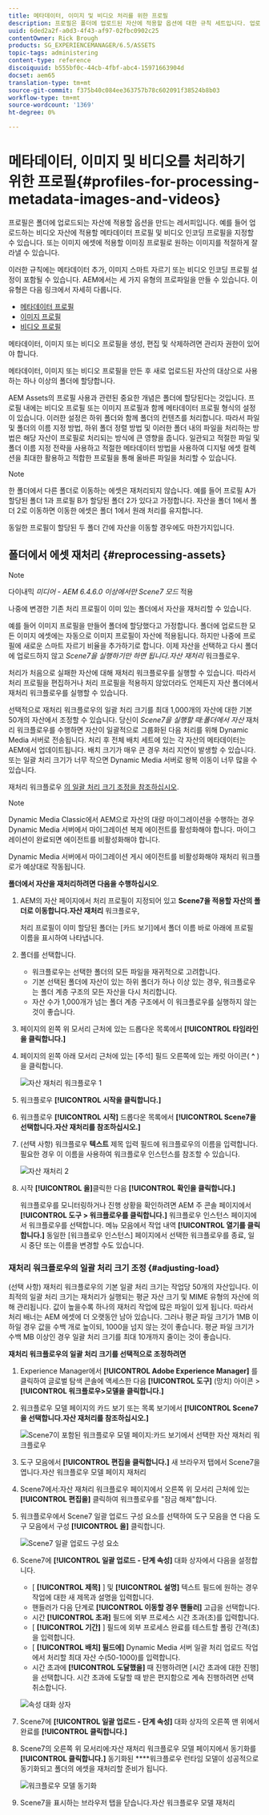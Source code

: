 ```yaml
---
title: 메타데이터, 이미지 및 비디오 처리를 위한 프로필
description: 프로필은 폴더에 업로드된 자산에 적용할 옵션에 대한 규칙 세트입니다. 업로드하는 비디오 자산에 적용할 메타데이터 프로필 및 비디오 인코딩 프로필을 지정합니다. 이미지 자산의 경우 이미지 자산에 적용할 이미징 프로필을 지정하여 제대로 잘리게 할 수도 있습니다.
uuid: 6ded2a2f-a0d3-4f43-af97-02fbc0902c25
contentOwner: Rick Brough
products: SG_EXPERIENCEMANAGER/6.5/ASSETS
topic-tags: administering
content-type: reference
discoiquuid: b555bf0c-44cb-4fbf-abc4-15971663904d
docset: aem65
translation-type: tm+mt
source-git-commit: f375b40c084ee363757b78c602091f38524b8b03
workflow-type: tm+mt
source-wordcount: '1369'
ht-degree: 0%

---
```



# 메타데이터, 이미지 및 비디오를 처리하기 위한 프로필{#profiles-for-processing-metadata-images-and-videos}

프로필은 폴더에 업로드되는 자산에 적용할 옵션을 만드는 레서피입니다. 예를 들어 업로드하는 비디오 자산에 적용할 메타데이터 프로필 및 비디오 인코딩 프로필을 지정할 수 있습니다. 또는 이미지 에셋에 적용할 이미징 프로필로 원하는 이미지를 적절하게 잘라낼 수 있습니다.

이러한 규칙에는 메타데이터 추가, 이미지 스마트 자르기 또는 비디오 인코딩 프로필 설정이 포함될 수 있습니다. AEM에서는 세 가지 유형의 프로파일을 만들 수 있습니다. 이 유형은 다음 링크에서 자세히 다룹니다.

* [메타데이터 프로필](/help/assets/metadata-profiles.md)
* [이미지 프로필](/help/assets/image-profiles.md)
* [비디오 프로필](/help/assets/video-profiles.md)

메타데이터, 이미지 또는 비디오 프로필을 생성, 편집 및 삭제하려면 관리자 권한이 있어야 합니다.

메타데이터, 이미지 또는 비디오 프로필을 만든 후 새로 업로드된 자산의 대상으로 사용하는 하나 이상의 폴더에 할당합니다.

AEM Assets의 프로필 사용과 관련된 중요한 개념은 폴더에 할당된다는 것입니다. 프로필 내에는 비디오 프로필 또는 이미지 프로필과 함께 메타데이터 프로필 형식의 설정이 있습니다. 이러한 설정은 하위 폴더와 함께 폴더의 컨텐츠를 처리합니다. 따라서 파일 및 폴더의 이름 지정 방법, 하위 폴더 정렬 방법 및 이러한 폴더 내의 파일을 처리하는 방법은 해당 자산이 프로필로 처리되는 방식에 큰 영향을 줍니다.
일관되고 적절한 파일 및 폴더 이름 지정 전략을 사용하고 적절한 메타데이터 방법을 사용하여 디지털 에셋 컬렉션을 최대한 활용하고 적합한 프로필을 통해 올바른 파일을 처리할 수 있습니다.

>[!NOTE]
>
>한 폴더에서 다른 폴더로 이동하는 에셋은 재처리되지 않습니다. 예를 들어 프로필 A가 할당된 폴더 1과 프로필 B가 할당된 폴더 2가 있다고 가정합니다. 자산을 폴더 1에서 폴더 2로 이동하면 이동한 에셋은 폴더 1에서 원래 처리를 유지합니다.
>
>동일한 프로필이 할당된 두 폴더 간에 자산을 이동할 경우에도 마찬가지입니다.

## 폴더에서 에셋 재처리 {#reprocessing-assets}

>[!NOTE]
>
>다이내믹 *미디어 - AEM 6.4.6.0 이상에서만 Scene7 모드* 적용

나중에 변경한 기존 처리 프로필이 이미 있는 폴더에서 자산을 재처리할 수 있습니다.

예를 들어 이미지 프로필을 만들어 폴더에 할당했다고 가정합니다. 폴더에 업로드한 모든 이미지 에셋에는 자동으로 이미지 프로필이 자산에 적용됩니다. 하지만 나중에 프로필에 새로운 스마트 자르기 비율을 추가하기로 합니다. 이제 자산을 선택하고 다시 폴더에 업로드하지 않고 *Scene7을 실행하기만 하면 됩니다.자산 재처리* 워크플로우.

처리가 처음으로 실패한 자산에 대해 재처리 워크플로우를 실행할 수 있습니다. 따라서 처리 프로필을 편집하거나 처리 프로필을 적용하지 않았더라도 언제든지 자산 폴더에서 재처리 워크플로우를 실행할 수 있습니다.

선택적으로 재처리 워크플로우의 일괄 처리 크기를 최대 1,000개의 자산에 대한 기본 50개의 자산에서 조정할 수 있습니다. 당신이 _Scene7을 실행할 때:폴더에서 자산_ 재처리 워크플로우를 수행하면 자산이 일괄적으로 그룹화된 다음 처리를 위해 Dynamic Media 서버로 전송됩니다. 처리 후 전체 배치 세트에 있는 각 자산의 메타데이터는 AEM에서 업데이트됩니다. 배치 크기가 매우 큰 경우 처리 지연이 발생할 수 있습니다. 또는 일괄 처리 크기가 너무 작으면 Dynamic Media 서버로 왕복 이동이 너무 많을 수 있습니다.

재처리 워크플로우 [의 일괄 처리 크기 조정을 참조하십시오](#adjusting-load).

>[!NOTE]
>
>Dynamic Media Classic에서 AEM으로 자산의 대량 마이그레이션을 수행하는 경우 Dynamic Media 서버에서 마이그레이션 복제 에이전트를 활성화해야 합니다. 마이그레이션이 완료되면 에이전트를 비활성화해야 합니다.
>
>Dynamic Media 서버에서 마이그레이션 게시 에이전트를 비활성화해야 재처리 워크플로가 예상대로 작동됩니다.

<!-- Batch size is the number of assets that are amalgamated into a single IPS (Dynamic Media’s Image Production System) job. When you run the Scene7: Reprocess Assets workflow, the job is triggered on IPS. The number of IPS jobs that are triggered is based on the total number of assets in the folder, divided by the batch size. For example, suppose you had a folder with 150 assets and a batch size of 50. In this case, three IPS jobs are triggered. The assets are updated when the entire batch size (50 in our example) is processed in IPS. The job then moves onto the next IPS job and so on until complete. If you increase the batch size, you may notice a longer delay with assets getting updated. -->

**폴더에서 자산을 재처리하려면 다음을 수행하십시오**.
1. AEM의 자산 페이지에서 처리 프로필이 지정되어 있고 **Scene7을 적용할 자산의 폴더로 이동합니다.자산 재처리** 워크플로우,

   처리 프로필이 이미 할당된 폴더는 [카드 보기]에서 폴더 이름 바로 아래에 프로필 이름을 표시하여 나타냅니다.

1. 폴더를 선택합니다.

   * 워크플로우는 선택한 폴더의 모든 파일을 재귀적으로 고려합니다.
   * 기본 선택된 폴더에 자산이 있는 하위 폴더가 하나 이상 있는 경우, 워크플로우는 폴더 계층 구조의 모든 자산을 다시 처리합니다.
   * 자산 수가 1,000개가 넘는 폴더 계층 구조에서 이 워크플로우를 실행하지 않는 것이 좋습니다.

1. 페이지의 왼쪽 위 모서리 근처에 있는 드롭다운 목록에서 **[!UICONTROL 타임라인을 클릭합니다.]**
1. 페이지의 왼쪽 아래 모서리 근처에 있는 [주석] 필드 오른쪽에 있는 캐럿 아이콘( **^** )을 클릭합니다.

   ![자산 재처리 워크플로우 1](/help/assets/assets/reprocess-assets1.png)

1. 워크플로우 **[!UICONTROL 시작을 클릭합니다.]**
1. 워크플로우 **[!UICONTROL 시작]** 드롭다운 목록에서 **[!UICONTROL Scene7을 선택합니다.자산 재처리를 참조하십시오.]**
1. (선택 사항) 워크플로우 **텍스트** 제목 입력 필드에 워크플로우의 이름을 입력합니다. 필요한 경우 이 이름을 사용하여 워크플로우 인스턴스를 참조할 수 있습니다.

   ![자산 재처리 2](/help/assets/assets/reprocess-assets2.png)

1. 시작 **[!UICONTROL 을]**&#x200B;클릭한 다음 **[!UICONTROL 확인을 클릭합니다.]**

   워크플로우를 모니터링하거나 진행 상황을 확인하려면 AEM 주 콘솔 페이지에서 **[!UICONTROL 도구 > 워크플로우를 클릭합니다.]** 워크플로우 인스턴스 페이지에서 워크플로우를 선택합니다. 메뉴 모음에서 작업 내역 **[!UICONTROL 열기를 클릭합니다.]** 동일한 [워크플로우 인스턴스] 페이지에서 선택한 워크플로우를 종료, 일시 중단 또는 이름을 변경할 수도 있습니다.

### 재처리 워크플로우의 일괄 처리 크기 조정 {#adjusting-load}

(선택 사항) 재처리 워크플로우의 기본 일괄 처리 크기는 작업당 50개의 자산입니다. 이 최적의 일괄 처리 크기는 재처리가 실행되는 평균 자산 크기 및 MIME 유형의 자산에 의해 관리됩니다. 값이 높을수록 하나의 재처리 작업에 많은 파일이 있게 됩니다. 따라서 처리 배너는 AEM 에셋에 더 오랫동안 남아 있습니다. 그러나 평균 파일 크기가 1MB 이하일 경우 값을 수백 개로 높이되, 1000을 넘지 않는 것이 좋습니다. 평균 파일 크기가 수백 MB 이상인 경우 일괄 처리 크기를 최대 10개까지 줄이는 것이 좋습니다.

**재처리 워크플로우의 일괄 처리 크기를 선택적으로 조정하려면**

1. Experience Manager에서 **[!UICONTROL Adobe Experience Manager]** 를 클릭하여 글로벌 탐색 콘솔에 액세스한 다음 **[!UICONTROL 도구]** (망치) 아이콘 > **[!UICONTROL 워크플로우>모델을 클릭합니다.]**
1. 워크플로우 모델 페이지의 카드 보기 또는 목록 보기에서 **[!UICONTROL Scene7을 선택합니다.자산 재처리를 참조하십시오.]**

   ![Scene7이 포함된 워크플로우 모델 페이지:카드 보기에서 선택한 자산 재처리 워크플로우](/help/assets/assets-dm/reprocess-assets7.png)

1. 도구 모음에서 **[!UICONTROL 편집을 클릭합니다.]** 새 브라우저 탭에서 Scene7을 엽니다.자산 워크플로우 모델 페이지 재처리
1. Scene7에서:자산 재처리 워크플로우 페이지에서 오른쪽 위 모서리 근처에 있는 **[!UICONTROL 편집을]** 클릭하여 워크플로우를 &quot;잠금 해제&quot;합니다.
1. 워크플로우에서 Scene7 일괄 업로드 구성 요소를 선택하여 도구 모음을 연 다음 도구 모음에서 구성 **[!UICONTROL 을]** 클릭합니다.

   ![Scene7 일괄 업로드 구성 요소](/help/assets/assets-dm/reprocess-assets8.png)

1. Scene7에 **[!UICONTROL 일괄 업로드 - 단계 속성]** 대화 상자에서 다음을 설정합니다.
   * [ **[!UICONTROL 제목]** ] 및 **[!UICONTROL 설명]** 텍스트 필드에 원하는 경우 작업에 대한 새 제목과 설명을 입력합니다.
   * 핸들러가 다음 단계로 **[!UICONTROL 이동할 경우 핸들러]** 고급을 선택합니다.
   * 시간 **[!UICONTROL 초과]** 필드에 외부 프로세스 시간 초과(초)를 입력합니다.
   * [ **[!UICONTROL 기간]** ] 필드에 외부 프로세스 완료를 테스트할 폴링 간격(초)을 입력합니다.
   * [ **[!UICONTROL 배치] 필드에]** Dynamic Media 서버 일괄 처리 업로드 작업에서 처리할 최대 자산 수(50-1000)를 입력합니다.
   * 시간 초과에 **[!UICONTROL 도달했을]** 때 진행하려면 [시간 초과에 대한 진행]을 선택합니다. 시간 초과에 도달할 때 받은 편지함으로 계속 진행하려면 선택 취소합니다.

   ![속성 대화 상자](/help/assets/assets-dm/reprocess-assets3.png)

1. Scene7에 **[!UICONTROL 일괄 업로드 - 단계 속성]** 대화 상자의 오른쪽 맨 위에서 완료를 **[!UICONTROL 클릭합니다.]**

1. Scene7의 오른쪽 위 모서리에:자산 재처리 워크플로우 모델 페이지에서 동기화를 **[!UICONTROL 클릭합니다.]** 동기화된 ****&#x200B;워크플로우 런타임 모델이 성공적으로 동기화되고 폴더의 에셋을 재처리할 준비가 됩니다.

   ![워크플로우 모델 동기화](/help/assets/assets-dm/reprocess-assets1.png)

1. Scene7을 표시하는 브라우저 탭을 닫습니다.자산 워크플로우 모델 재처리

<!--1. Return to the browser tab that has the open Workflow Models page, then press **Esc** to exit the selection.
1. In the upper-left corner of the page, click **[!UICONTROL Adobe Experience Manager]** to access the global navigation console, then click the **[!UICONTROL Tools]** (hammer) icon > **[!UICONTROL General > CRXDE Lite.]**
1. In the folder tree on the left side of the CRXDE Lite page, navigate to the following location:

   `/conf/global/settings/workflow/models/scene7_reprocess_assets/jcr:content/flow/reprocess/metaData`

   ![CRXDE Lite](/help/assets/assets/workflow-models9.png)

1. On the right side of the CRXDE Lite page, in the lower portion, enter the following name, type, and value in its respective field:
    * **[!UICONTROL Name]**: `reprocess-batch-size`
    * **[!UICONTROL Type]**: `Long`
    * **[!UICONTROL Value]**: enter a default value (50-1000) for the batch size
1. In the lower-right corner, click **[!UICONTROL Add.]** The new property appears as the following:

    ![Saving the new property](/help/assets/assets/workflow-models10.png)

1. On the menu bar of the CRXDE Lite page, click **[!UICONTROL Save All.]**
1. In the upper-left corner of the page, click **[!UICONTROL CRXDE Lite]** to return to the main AEM console
1. Repeat steps 1-7 to re-synchronize the new batch size to the Scene7: Reprocess Assets workflow model.-->
